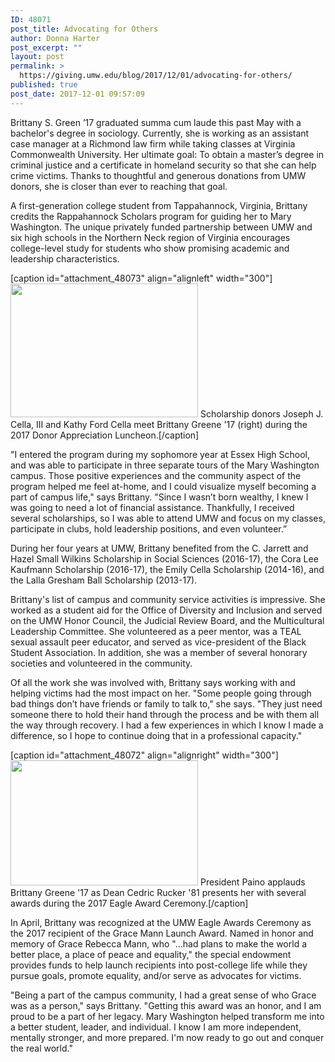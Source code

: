 ```yaml
---
ID: 48071
post_title: Advocating for Others
author: Donna Harter
post_excerpt: ""
layout: post
permalink: >
  https://giving.umw.edu/blog/2017/12/01/advocating-for-others/
published: true
post_date: 2017-12-01 09:57:09
---
```

Brittany S. Green ’17 graduated summa cum laude this past May with a bachelor's degree in sociology. Currently, she is working as an assistant case manager at a Richmond law firm while taking classes at Virginia Commonwealth University. Her ultimate goal: To obtain a master’s degree in criminal justice and a certificate in homeland security so that she can help crime victims. Thanks to thoughtful and generous donations from UMW donors, she is closer than ever to reaching that goal.

A first-generation college student from Tappahannock, Virginia, Brittany credits the Rappahannock Scholars program for guiding her to Mary Washington. The unique privately funded partnership between UMW and six high schools in the Northern Neck region of Virginia encourages college-level study for students who show promising academic and leadership characteristics.

[caption id="attachment_48073" align="alignleft" width="300"]<img class="wp-image-48073 size-medium" src="http://giving.umw.edu/wp-content/uploads/2017/12/brittany-greene-scholarship-2017-300x214.jpg" alt="" width="300" height="214" /> Scholarship donors Joseph J. Cella, III and Kathy Ford Cella meet Brittany Greene '17 (right) during the 2017 Donor Appreciation Luncheon.[/caption]

"I entered the program during my sophomore year at Essex High School, and was able to participate in three separate tours of the Mary Washington campus. Those positive experiences and the community aspect of the program helped me feel at-home, and I could visualize myself becoming a part of campus life," says Brittany. "Since I wasn’t born wealthy, I knew I was going to need a lot of financial assistance. Thankfully, I received several scholarships, so I was able to attend UMW and focus on my classes, participate in clubs, hold leadership positions, and even volunteer.”

During her four years at UMW, Brittany benefited from the C. Jarrett and Hazel Small Wilkins Scholarship in Social Sciences (2016-17), the Cora Lee Kaufmann Scholarship (2016-17), the Emily Cella Scholarship (2014-16), and the Lalla Gresham Ball Scholarship (2013-17).

Brittany's list of campus and community service activities is impressive. She worked as a student aid for the Office of Diversity and Inclusion and served on the UMW Honor Council, the Judicial Review Board, and the Multicultural Leadership Committee. She volunteered as a peer mentor, was a TEAL sexual assault peer educator, and served as vice-president of the Black Student Association. In addition, she was a member of several honorary societies and volunteered in the community.

Of all the work she was involved with, Brittany says working with and helping victims had the most impact on her. "Some people going through bad things don’t have friends or family to talk to," she says. "They just need someone there to hold their hand through the process and be with them all the way through recovery. I had a few experiences in which I know I made a difference, so I hope to continue doing that in a professional capacity."

[caption id="attachment_48072" align="alignright" width="300"]<img class="wp-image-48072 size-medium" src="http://giving.umw.edu/wp-content/uploads/2017/12/brittany-greene-photo-from-eagle-awards-300x200.jpg" alt="" width="300" height="200" /> President Paino applauds Brittany Greene '17 as Dean Cedric Rucker '81 presents her with several awards during the 2017 Eagle Award Ceremony.[/caption]

In April, Brittany was recognized at the UMW Eagle Awards Ceremony as the 2017 recipient of the Grace Mann Launch Award. Named in honor and memory of Grace Rebecca Mann, who "…had plans to make the world a better place, a place of peace and equality," the special endowment provides funds to help launch recipients into post-college life while they pursue goals, promote equality, and/or serve as advocates for victims.

"Being a part of the campus community, I had a great sense of who Grace was as a person," says Brittany. "Getting this award was an honor, and I am proud to be a part of her legacy. Mary Washington helped transform me into a better student, leader, and individual. I know I am more independent, mentally stronger, and more prepared. I'm now ready to go out and conquer the real world."